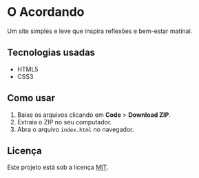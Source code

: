 # O Acordando

Um site simples e leve que inspira reflexões e bem-estar matinal.

## Tecnologias usadas
- HTML5
- CSS3

## Como usar
1. Baixe os arquivos clicando em **Code** > **Download ZIP**.
2. Extraia o ZIP no seu computador.
3. Abra o arquivo `index.html` no navegador.

## Licença
Este projeto está sob a licença [MIT](LICENSE).
